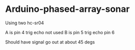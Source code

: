 # Arduino-phased-array-sonar
Using two hc-sr04

A is pin 4 trig echo not used
B is pin 5 trig echo pin 6

Should have signal go out at about 45 degs
